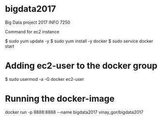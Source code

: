 # bigdata2017
Big Data project 2017 INFO 7250

Command for ec2 instance

$ sudo yum update -y
$ sudo yum install -y docker
$ sudo service docker start

# Adding ec2-user to the docker group

$ sudo usermod -a -G docker ec2-user

# Running the docker-image

docker run -p 8888:8888 --name bigdata2017 vinay_gor/bigdata2017
